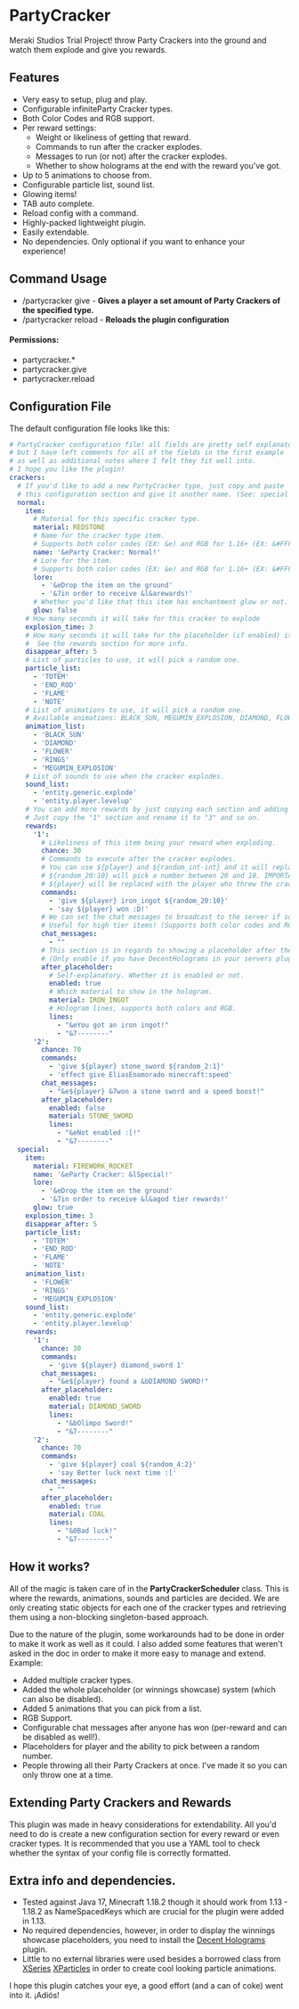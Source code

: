 # PartyCracker

Meraki Studios Trial Project! throw Party Crackers into the ground and watch them explode and give you rewards.
## Features
- Very easy to setup, plug and play.
- Configurable infiniteParty Cracker types. 
- Both Color Codes and RGB support.
- Per reward settings:
    - Weight or likeliness of getting that reward. 
    - Commands to run after the cracker explodes.
    - Messages to run (or not) after the cracker explodes.
    - Whether to show holograms at the end with the reward you've got.
- Up to 5 animations to choose from.
- Configurable particle list, sound list.
- Glowing items!
- TAB auto complete.
- Reload config with a command.
- Highly-packed lightweight plugin.
- Easily extendable.
- No dependencies. Only optional if you want to enhance your experience!

## Command Usage

- /partycracker give <player> <crackerType> <quantity> - **Gives a player a set amount of Party Crackers of the specified type.**
- /partycracker reload - **Reloads the plugin configuration**

#### Permissions:
- partycracker.*
- partycracker.give
- partycracker.reload
## Configuration File
The default configuration file looks like this:
```yaml
# PartyCracker configuration file! all fields are pretty self explanatory
# but I have left comments for all of the fields in the first example
# as well as additional notes where I felt they fit well into.
# I hope you like the plugin!
crackers:
  # If you'd like to add a new PartyCracker type, just copy and paste
  # this configuration section and give it another name. (See: special cracker type)
  normal:
    item:
      # Material for this specific cracker type.
      material: REDSTONE
      # Name for the cracker type item.
      # Supports both color codes (EX: &e) and RGB for 1.16+ (EX: &#FFFFFF).
      name: '&eParty Cracker: Normal!' 
      # Lore for the item.
      # Supports both color codes (EX: &e) and RGB for 1.16+ (EX: &#FFFFFF).
      lore: 
        - '&eDrop the item on the ground'
        - '&7in order to receive &l&arewards!'
      # Whether you'd like that this item has enchantment glow or not.
      glow: false
    # How many seconds it will take for this cracker to explode
    explosion_time: 3 
    # How many seconds it will take for the placeholder (if enabled) item to disappear.
    #  See the rewards section for more info.
    disappear_after: 5
    # List of particles to use, it will pick a random one.
    particle_list:
      - 'TOTEM'
      - 'END_ROD'
      - 'FLAME'
      - 'NOTE'
    # List of animations to use, it will pick a random one.
    # Available animations: BLACK_SUN, MEGUMIN_EXPLOSION, DIAMOND, FLOWER, RINGS
    animation_list: 
      - 'BLACK_SUN'
      - 'DIAMOND'
      - 'FLOWER'
      - 'RINGS'
      - 'MEGUMIN_EXPLOSION'
    # List of sounds to use when the cracker explodes.
    sound_list: 
      - 'entity.generic.explode'
      - 'entity.player.levelup'
    # You can add more rewards by just copying each section and adding the next number. 
    # Just copy the "1" section and rename it to "3" and so on.
    rewards: 
      '1':
        # Likeliness of this item being your reward when exploding.
        chance: 30
        # Commands to execute after the cracker explodes.
        # You can use ${player} and ${random_int-int} and it will replace accordingly.
        # ${random_20:10} will pick a number between 20 and 10. IMPORTANT: use higher number first.
        # ${player} will be replaced with the player who threw the cracker
        commands: 
          - 'give ${player} iron_ingot ${random_20:10}' 
          - 'say ${player} won :D!' 
        # We can set the chat messages to broadcast to the server if someone wins this reward. 
        # Useful for high tier items! (Supports both color codes and RGB) and also ${player} placeholder.
        chat_messages: 
          - ""
        # This section is in regards to showing a placeholder after the cracker explodes to show what you've got.
        # (Only enable if you have DecentHolograms in your servers plugins folder)
        after_placeholder:
          # Self-explanatory. Whether it is enabled or not.
          enabled: true
          # Which material to show in the hologram.
          material: IRON_INGOT
          # Hologram lines, supports both colors and RGB.
          lines: 
            - "&eYou got an iron ingot!"
            - "&7--------"
      '2':
        chance: 70
        commands:
          - 'give ${player} stone_sword ${random_2:1}'
          - 'effect give EliasEnamorado minecraft:speed'
        chat_messages:
          - "&e${player} &7won a stone sword and a speed boost!"
        after_placeholder:
          enabled: false
          material: STONE_SWORD
          lines:
            - "&eNot enabled :[!"
            - "&7--------"
  special:
    item:
      material: FIREWORK_ROCKET
      name: '&eParty Cracker: &lSpecial!'
      lore:
        - '&eDrop the item on the ground'
        - '&7in order to receive &l&agod tier rewards!'
      glow: true
    explosion_time: 3
    disappear_after: 5
    particle_list:
      - 'TOTEM'
      - 'END_ROD'
      - 'FLAME'
      - 'NOTE'
    animation_list:
      - 'FLOWER'
      - 'RINGS'
      - 'MEGUMIN_EXPLOSION'
    sound_list:
      - 'entity.generic.explode'
      - 'entity.player.levelup'
    rewards:
      '1':
        chance: 30
        commands:
          - 'give ${player} diamond_sword 1'
        chat_messages:
          - "&e${player} found a &bDIAMOND SWORD!"
        after_placeholder:
          enabled: true
          material: DIAMOND_SWORD
          lines:
            - "&bOlimpo Sword!"
            - "&7--------"
      '2':
        chance: 70
        commands:
          - 'give ${player} coal ${random_4:2}'
          - 'say Better luck next time :['
        chat_messages:
          - ""
        after_placeholder:
          enabled: true
          material: COAL
          lines:
            - "&0Bad luck!"
            - "&7--------"
```

## How it works?

All of the magic is taken care of in the **PartyCrackerScheduler** class. This is where the rewards, animations, sounds and particles
are decided. We are only creating static objects for each one of the cracker types and retrieving them using a non-blocking singleton-based approach.

Due to the nature of the plugin, some workarounds had to be done in order to make it work as well as it could. I also added some features that weren't asked in the doc in order to make it more easy to manage and extend. Example:
- Added multiple cracker types. 
- Added the whole placeholder (or winnings showcase) system (which can also be disabled).
- Added 5 animations that you can pick from a list.
- RGB Support.
- Configurable chat messages after anyone has won (per-reward and can be disabled as well!).
- Placeholders for player and the ability to pick between a random number. 
- People throwing all their Party Crackers at once. I've made it so you can only throw one at a time.

## Extending Party Crackers and Rewards
This plugin was made in heavy considerations for extendability. All you'd need to do is create a new configuration section for every reward or even cracker types. 
It is recommended that you use a YAML tool to check whether the syntax of your config file is correctly formatted.

## Extra info and dependencies.

- Tested against Java 17, Minecraft 1.18.2 though it should work from 1.13 - 1.18.2 as NameSpacedKeys which are crucial for the plugin were added in 1.13.
- No required dependencies, however, in order to display the winnings showcase placeholders, you need to install the [Decent Holograms](https://www.spigotmc.org/resources/decent-holograms-1-8-1-18-2-papi-support-no-dependencies.96927/) plugin.
- Little to no external libraries were used besides a borrowed class from [XSeries](https://github.com/CryptoMorin/XSeries) [XParticles](https://github.com/CryptoMorin/XSeries/blob/master/src/main/java/com/cryptomorin/xseries/particles/XParticle.java) in order to create cool looking particle animations.

I hope this plugin catches your eye, a good effort (and a can of coke) went into it. ¡Adiós!